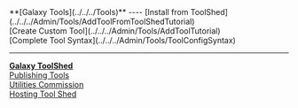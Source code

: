 <div class='linkbox'>
**[Galaxy Tools](../../../Tools)**
----
[Install from ToolShed](../../../Admin/Tools/AddToolFromToolShedTutorial)<br />
[Create Custom Tool](../../../Admin/Tools/AddToolTutorial)<br />
[Complete Tool Syntax](../../../Admin/Tools/ToolConfigSyntax)<br />

----
**[Galaxy ToolShed](../../../ToolShed)**<br />
[Publishing Tools](../../../ToolShed/PublishTool)<br />
[Utilities Commission](../../../IUC)<br />
[Hosting Tool Shed](../../../ToolShed/HostingALocalToolShed)<br />
</div>
